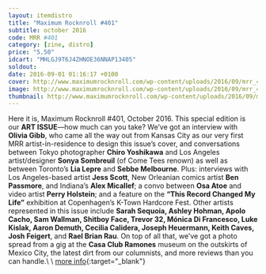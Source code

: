```yaml
---
layout: itemdistro
title: "Maximum Rocknroll #401"
subtitle: october 2016
code: MRR #401
category: [zine, distro]
price: "5.50"
idcart: "MHLGJ9T6J4ZHNOE36NNAP13405"
soldout:
date: 2016-09-01 01:16:17 +0100
cover: http://www.maximumrocknroll.com/wp-content/uploads/2016/09/mrr_401_cvr.jpg
image: http://www.maximumrocknroll.com/wp-content/uploads/2016/09/mrr_401_cvr.jpg
thumbnail: http://www.maximumrocknroll.com/wp-content/uploads/2016/09/mrr_401_cvr.jpg
---
```



Here it is, Maximum Rocknroll #401, October 2016. This special edition is our **ART ISSUE**—how much can you take? We’ve got an interview with **Olivia Gibb**, who came all the way out from Kansas City as our very first MRR artist-in-residence to design this issue’s cover, and conversations between Tokyo photographer **Chiro Yoshikawa** and Los Angeles artist/designer **Sonya Sombreuil** (of Come Tees renown) as well as between Toronto’s **Lia Lepre** and **Sebbe Melbourne**. Plus: interviews with Los Angeles-based artist **Jess Scott**, New Orleanian comics artist **Ben Passmore**, and Indiana’s **Alex Micallef**; a convo between **Osa Atoe** and video artist **Perry Holstein**; and a feature on the **“This Record Changed My Life”** exhibition at Copenhagen’s K-Town Hardcore Fest. Other artists represented in this issue include **Sarah Sequoia, Ashley Hohman, Apolo Cacho, Sam Wallman, Shitboy Face, Trevor 32, Mónica Di Francesco, Luke Kislak, Aaron Demuth, Cecilia Calidera, Joseph Heuermann, Keith Caves, Josh Feigert**, and **Rael Brian Rau**. On top of all that, we’ve got a photo spread from a gig at the **Casa Club Ramones** museum on the outskirts of Mexico City, the latest dirt from our columnists, and more reviews than you can handle.\\
\\
[more info](http://www.maximumrocknroll.com){:target="_blank"}